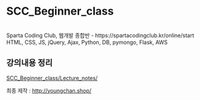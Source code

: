 # SCC_Beginner_class

<br>
Sparta Coding Club, 웹개발 종합반 - https://spartacodingclub.kr/online/start
<br>
HTML, CSS, JS, jQuery, Ajax, Python, DB, pymongo, Flask, AWS

## 강의내용 정리
[SCC_Beginner_class/Lecture_notes/](https://github.com/2nchanter/SCC_Beginner_class/tree/main/Lecture_notes)

최종 제작 : http://youngchan.shop/
